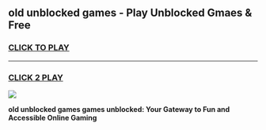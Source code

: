 
## old unblocked games - Play Unblocked Gmaes & Free
<h3>
<a href="https://premium.freeplayer.one?title=old_unblocked_games&ref=19F">CLICK TO PLAY</a></h3>
<hr>

<h3>
<a href="https://premium.freeplayer.one?title=old_unblocked_games&ref=19F">CLICK 2 PLAY</a>
  
</h3>

<a href="https://premium.freeplayer.one?title=old_unblocked_games&ref=19F/"><img src="https://clearcache.store/games.png"></a>


**old unblocked games games unblocked: Your Gateway to Fun and Accessible Online Gaming**
